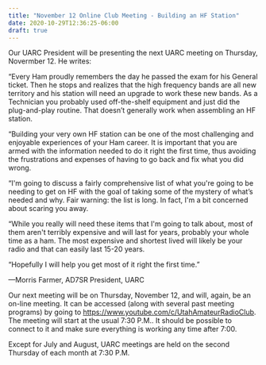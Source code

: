 ```yaml
---
title: "November 12 Online Club Meeting - Building an HF Station"
date: 2020-10-29T12:36:25-06:00
draft: true
---
```


Our UARC President will be presenting the next UARC meeting on Thursday, Novermber 12. He writes:

“Every Ham proudly remembers the day he passed the exam for his General ticket. Then he stops and realizes that the high frequency bands are all new territory and his station will need an upgrade to work these new bands. As a Technician you probably used off-the-shelf equipment and just did the plug-and-play routine. That doesn’t generally work when assembling an HF station.

“Building your very own HF station can be one of the most challenging and enjoyable experiences of your Ham career. It is important that you are armed with the information needed to do it right the first time, thus avoiding the frustrations and expenses of having to go back and fix what you did wrong.

“I'm going to discuss a fairly comprehensive list of what you're going to be needing to get on HF with the goal of taking some of the mystery of what’s needed and why. Fair warning: the list is long. In fact, I'm a bit concerned about scaring you away.

“While you really will need these items that I'm going to talk about, most of them aren't terribly expensive and will last for years, probably your whole time as a ham. The most expensive and shortest lived will likely be your radio and that can easily last 15-20 years.

“Hopefully I will help you get most of it right the first time.”

—Morris Farmer, AD7SR
    President, UARC

Our next meeting will be on Thursday, November 12, and will, again, be an on-line meeting. It can be accessed (along with several past meeting programs) by going to https://www.youtube.com/c/UtahAmateurRadioClub. The meeting will start at the usual 7:30 P.M.. It should be possible to connect to it and make sure everything is working any time after 7:00.

Except for July and August, UARC meetings are held on the second Thursday of each month at 7:30 P.M.